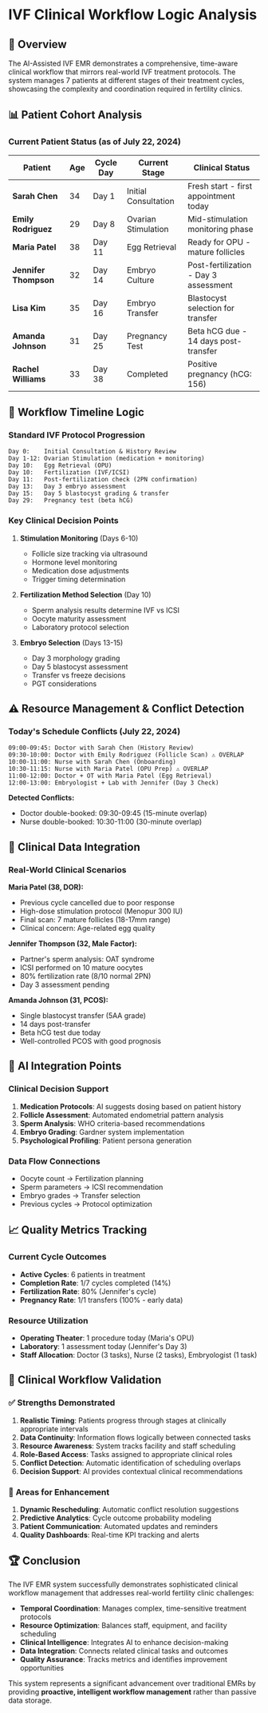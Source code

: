 # IVF Clinical Workflow Logic Analysis

## 🏥 **Overview**
The AI-Assisted IVF EMR demonstrates a comprehensive, time-aware clinical workflow that mirrors real-world IVF treatment protocols. The system manages 7 patients at different stages of their treatment cycles, showcasing the complexity and coordination required in fertility clinics.

## 📊 **Patient Cohort Analysis**

### Current Patient Status (as of July 22, 2024)

| Patient | Age | Cycle Day | Current Stage | Clinical Status |
|---------|-----|-----------|---------------|-----------------|
| **Sarah Chen** | 34 | Day 1 | Initial Consultation | Fresh start - first appointment today |
| **Emily Rodriguez** | 29 | Day 8 | Ovarian Stimulation | Mid-stimulation monitoring phase |
| **Maria Patel** | 38 | Day 11 | Egg Retrieval | Ready for OPU - mature follicles |
| **Jennifer Thompson** | 32 | Day 14 | Embryo Culture | Post-fertilization - Day 3 assessment |
| **Lisa Kim** | 35 | Day 16 | Embryo Transfer | Blastocyst selection for transfer |
| **Amanda Johnson** | 31 | Day 25 | Pregnancy Test | Beta hCG due - 14 days post-transfer |
| **Rachel Williams** | 33 | Day 38 | Completed | Positive pregnancy (hCG: 156) |

## 🔄 **Workflow Timeline Logic**

### Standard IVF Protocol Progression
```
Day 0:    Initial Consultation & History Review
Day 1-12: Ovarian Stimulation (medication + monitoring)
Day 10:   Egg Retrieval (OPU)
Day 10:   Fertilization (IVF/ICSI)
Day 11:   Post-fertilization check (2PN confirmation)
Day 13:   Day 3 embryo assessment
Day 15:   Day 5 blastocyst grading & transfer
Day 29:   Pregnancy test (beta hCG)
```

### Key Clinical Decision Points

1. **Stimulation Monitoring** (Days 6-10)
   - Follicle size tracking via ultrasound
   - Hormone level monitoring
   - Medication dose adjustments
   - Trigger timing determination

2. **Fertilization Method Selection** (Day 10)
   - Sperm analysis results determine IVF vs ICSI
   - Oocyte maturity assessment
   - Laboratory protocol selection

3. **Embryo Selection** (Days 13-15)
   - Day 3 morphology grading
   - Day 5 blastocyst assessment
   - Transfer vs freeze decisions
   - PGT considerations

## ⚠️ **Resource Management & Conflict Detection**

### Today's Schedule Conflicts (July 22, 2024)
```
09:00-09:45: Doctor with Sarah Chen (History Review)
09:30-10:00: Doctor with Emily Rodriguez (Follicle Scan) ⚠️ OVERLAP
10:00-11:00: Nurse with Sarah Chen (Onboarding)
10:30-11:15: Nurse with Maria Patel (OPU Prep) ⚠️ OVERLAP
11:00-12:00: Doctor + OT with Maria Patel (Egg Retrieval)
12:00-13:00: Embryologist + Lab with Jennifer (Day 3 Check)
```

**Detected Conflicts:**
- Doctor double-booked: 09:30-09:45 (15-minute overlap)
- Nurse double-booked: 10:30-11:00 (30-minute overlap)

## 🧬 **Clinical Data Integration**

### Real-World Clinical Scenarios

**Maria Patel (38, DOR):**
- Previous cycle cancelled due to poor response
- High-dose stimulation protocol (Menopur 300 IU)
- Final scan: 7 mature follicles (18-17mm range)
- Clinical concern: Age-related egg quality

**Jennifer Thompson (32, Male Factor):**
- Partner's sperm analysis: OAT syndrome
- ICSI performed on 10 mature oocytes
- 80% fertilization rate (8/10 normal 2PN)
- Day 3 assessment pending

**Amanda Johnson (31, PCOS):**
- Single blastocyst transfer (5AA grade)
- 14 days post-transfer
- Beta hCG test due today
- Well-controlled PCOS with good prognosis

## 🤖 **AI Integration Points**

### Clinical Decision Support
1. **Medication Protocols**: AI suggests dosing based on patient history
2. **Follicle Assessment**: Automated endometrial pattern analysis
3. **Sperm Analysis**: WHO criteria-based recommendations
4. **Embryo Grading**: Gardner system implementation
5. **Psychological Profiling**: Patient persona generation

### Data Flow Connections
- Oocyte count → Fertilization planning
- Sperm parameters → ICSI recommendation
- Embryo grades → Transfer selection
- Previous cycles → Protocol optimization

## 📈 **Quality Metrics Tracking**

### Current Cycle Outcomes
- **Active Cycles**: 6 patients in treatment
- **Completion Rate**: 1/7 cycles completed (14%)
- **Fertilization Rate**: 80% (Jennifer's cycle)
- **Pregnancy Rate**: 1/1 transfers (100% - early data)

### Resource Utilization
- **Operating Theater**: 1 procedure today (Maria's OPU)
- **Laboratory**: 1 assessment today (Jennifer's Day 3)
- **Staff Allocation**: Doctor (3 tasks), Nurse (2 tasks), Embryologist (1 task)

## 🎯 **Clinical Workflow Validation**

### ✅ **Strengths Demonstrated**
1. **Realistic Timing**: Patients progress through stages at clinically appropriate intervals
2. **Data Continuity**: Information flows logically between connected tasks
3. **Resource Awareness**: System tracks facility and staff scheduling
4. **Role-Based Access**: Tasks assigned to appropriate clinical roles
5. **Conflict Detection**: Automatic identification of scheduling overlaps
6. **Decision Support**: AI provides contextual clinical recommendations

### 🔧 **Areas for Enhancement**
1. **Dynamic Rescheduling**: Automatic conflict resolution suggestions
2. **Predictive Analytics**: Cycle outcome probability modeling
3. **Patient Communication**: Automated updates and reminders
4. **Quality Dashboards**: Real-time KPI tracking and alerts

## 🏆 **Conclusion**

The IVF EMR system successfully demonstrates sophisticated clinical workflow management that addresses real-world fertility clinic challenges:

- **Temporal Coordination**: Manages complex, time-sensitive treatment protocols
- **Resource Optimization**: Balances staff, equipment, and facility scheduling
- **Clinical Intelligence**: Integrates AI to enhance decision-making
- **Data Integration**: Connects related clinical tasks and outcomes
- **Quality Assurance**: Tracks metrics and identifies improvement opportunities

This system represents a significant advancement over traditional EMRs by providing **proactive, intelligent workflow management** rather than passive data storage.
